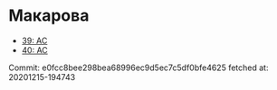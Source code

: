 # Макарова
- [39: AC](39.md)
- [40: AC](40.md)

Commit: e0fcc8bee298bea68996ec9d5ec7c5df0bfe4625
 fetched at: 20201215-194743
